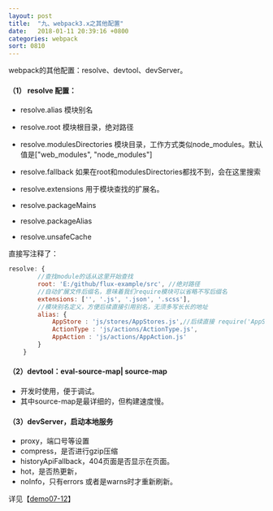 ```yaml
---
layout: post
title:  "九、webpack3.x之其他配置"
date:   2018-01-11 20:39:16 +0800
categories: webpack
sort: 0810
---
```


webpack的其他配置：resolve、devtool、devServer。

#### （1） resolve 配置：

- resolve.alias 模块别名


- resolve.root 模块根目录，绝对路径
- resolve.modulesDirectories 模块目录，工作方式类似node_modules。默认值是["web_modules", "node_modules"]
- resolve.fallback 如果在root和modulesDirectories都找不到，会在这里搜索
- resolve.extensions 用于模块查找的扩展名。
- resolve.packageMains
- resolve.packageAlias
- resolve.unsafeCache

直接写注释了：

```javascript
resolve: {
        //查找module的话从这里开始查找
        root: 'E:/github/flux-example/src', //绝对路径
        //自动扩展文件后缀名，意味着我们require模块可以省略不写后缀名
        extensions: ['', '.js', '.json', '.scss'],
        //模块别名定义，方便后续直接引用别名，无须多写长长的地址
        alias: {
            AppStore : 'js/stores/AppStores.js',//后续直接 require('AppStore') 即可
            ActionType : 'js/actions/ActionType.js',
            AppAction : 'js/actions/AppAction.js'
        }
    }
```

#### （2）devtool：eval-source-map| source-map

- 开发时使用，便于调试。
- 其中source-map是最详细的，但构建速度慢。

#### （3）devServer，启动本地服务

- proxy，端口号等设置
- compress，是否进行gzip压缩
- historyApiFallback，404页面是否显示在页面。
- hot，是否热更新，
- noInfo，只有errors 或者是warns时才重新刷新。



详见【[demo07-12](https://github.com/huanghui8030/webpack/tree/master/demo07-12)】